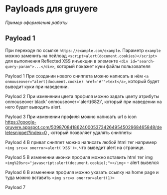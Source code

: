 # Payloads для gruyere

_Пример оформления работы_

## Payload 1

При переходе по ссылке `https://example.com/example`. Параметр `example` можно заменить на пейлоад `<script>alert(document.cookies)</script>` для выполнения Reflected XSS инъекции в элементе `<div id="search-query-param">...</div>`, который покажет куки файлы пользователя

Payload 1
При создании нового сниппета можно написать в нём `<a onmouseover="alert(document.cookie) href='#'">text</a>`, который будет выводит куки при наведении.

Payload 2
При изменении цвета профиля можно задать цвету атрибуты onmouseover black' onmouseover='alert(682)', который при наведении на него будет выводить alert.

Payload 3
При изменении профиля можно написать url в icon https://google-gruyere.appspot.com/509870841862400053734264954502968465848/deletesnippet?index=0 , который позволяет удалять сниппеты

Payload 4
В приват сниппет можно написать любой html тег например `<img src=x onerror=alert('XSS')>`, что выведит alert на странице.

Payload 5
В изменении иконки профиля можно вставить html тег img `<img%20src="javascript:alert(document.cookie);"></img>` - alert вывелся

Payload 6
В изменении профиля можно указать ссылку на home page и туда можно вставить `<img src=x onerror=alert(1)>`

Payload 7

